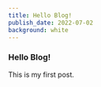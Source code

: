 ```yaml
---
title: Hello Blog!
publish_date: 2022-07-02
background: white
---
```


### Hello Blog!

This is my first post.


